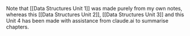 Note that [[Data Structures Unit 1]] was made purely from my own notes, whereas this [[Data Structures Unit 2]], [[Data Structures Unit 3]] and this Unit 4 has been made with assistance from claude.ai to summarise chapters.

